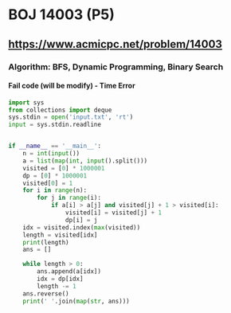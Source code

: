 # BOJ 14003 (P5)

## https://www.acmicpc.net/problem/14003
### Algorithm: BFS, Dynamic Programming, Binary Search


#### Fail code (will be modify) - Time Error
```python
import sys
from collections import deque
sys.stdin = open('input.txt', 'rt')
input = sys.stdin.readline


if __name__ == '__main__':
    n = int(input())
    a = list(map(int, input().split()))
    visited = [0] * 1000001
    dp = [0] * 1000001
    visited[0] = 1
    for i in range(n):
        for j in range(i):
            if a[i] > a[j] and visited[j] + 1 > visited[i]:
                visited[i] = visited[j] + 1
                dp[i] = j
    idx = visited.index(max(visited))
    length = visited[idx]
    print(length)
    ans = []

    while length > 0:
        ans.append(a[idx])
        idx = dp[idx]
        length -= 1
    ans.reverse()
    print(' '.join(map(str, ans)))
```

